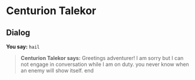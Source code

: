 # Centurion Talekor


## Dialog

**You say:** `hail`



>**Centurion Talekor says:** Greetings adventurer! I am sorry but I can not engage in conversation while I am on duty. you never know when an enemy will show itself.
end

